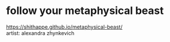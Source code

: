 # follow your metaphysical beast
https://shithappe.github.io/metaphysical-beast/ <br/>
artist: alexandra zhynkevich
